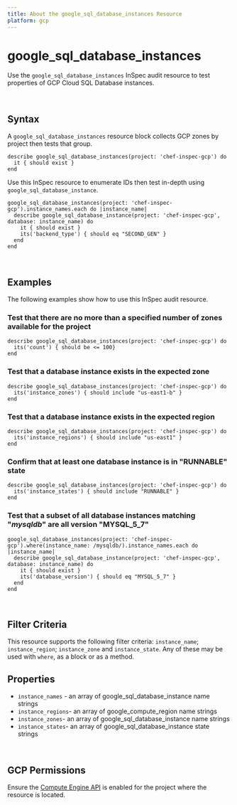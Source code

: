 ```yaml
---
title: About the google_sql_database_instances Resource
platform: gcp
---
```


# google\_sql\_database\_instances

Use the `google_sql_database_instances` InSpec audit resource to test properties of GCP Cloud SQL Database instances.

<br>

## Syntax

A `google_sql_database_instances` resource block collects GCP zones by project then tests that group.

    describe google_sql_database_instances(project: 'chef-inspec-gcp') do
      it { should exist }
    end

Use this InSpec resource to enumerate IDs then test in-depth using `google_sql_database_instance`.

    google_sql_database_instances(project: 'chef-inspec-gcp').instance_names.each do |instance_name|
      describe google_sql_database_instance(project: 'chef-inspec-gcp',  database: instance_name) do
        it { should exist }
        its('backend_type') { should eq "SECOND_GEN" }
      end
    end

<br>

## Examples

The following examples show how to use this InSpec audit resource.

### Test that there are no more than a specified number of zones available for the project

    describe google_sql_database_instances(project: 'chef-inspec-gcp') do
      its('count') { should be <= 100}
    end


### Test that a database instance exists in the expected zone  

    describe google_sql_database_instances(project: 'chef-inspec-gcp') do
      its('instance_zones') { should include "us-east1-b" }
    end

### Test that a database instance exists in the expected region  

    describe google_sql_database_instances(project: 'chef-inspec-gcp') do
      its('instance_regions') { should include "us-east1" }
    end


### Confirm that at least one database instance is in "RUNNABLE" state

    describe google_sql_database_instances(project: 'chef-inspec-gcp') do
      its('instance_states') { should include "RUNNABLE" }
    end

### Test that a subset of all database instances matching "*mysqldb*" are all version "MYSQL_5_7"

    google_sql_database_instances(project: 'chef-inspec-gcp').where(instance_name: /mysqldb/).instance_names.each do |instance_name|
      describe google_sql_database_instance(project: 'chef-inspec-gcp',  database: instance_name) do
        it { should exist }
        its('database_version') { should eq "MYSQL_5_7" }
      end
    end
    
<br>

## Filter Criteria

This resource supports the following filter criteria:  `instance_name`; `instance_region`; `instance_zone` and `instance_state`. Any of these may be used with `where`, as a block or as a method.

## Properties

*  `instance_names` - an array of google_sql_database_instance name strings
*  `instance_regions`- an array of google_compute_region name strings
*  `instance_zones`- an array of google_sql_database_instance name strings
*  `instance_states`- an array of google_sql_database_instance state strings

<br>


## GCP Permissions

Ensure the [Compute Engine API](https://console.cloud.google.com/apis/library/compute.googleapis.com/) is enabled for the project where the resource is located.